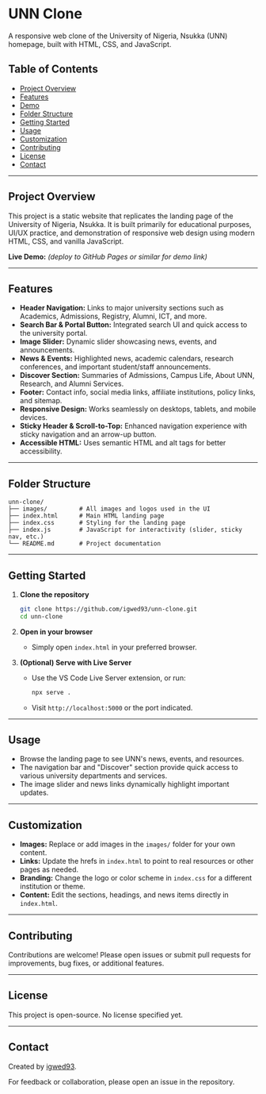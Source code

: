 # UNN Clone

A responsive web clone of the University of Nigeria, Nsukka (UNN) homepage, built with HTML, CSS, and JavaScript.

## Table of Contents

- [Project Overview](#project-overview)
- [Features](#features)
- [Demo](#demo)
- [Folder Structure](#folder-structure)
- [Getting Started](#getting-started)
- [Usage](#usage)
- [Customization](#customization)
- [Contributing](#contributing)
- [License](#license)
- [Contact](#contact)

---

## Project Overview

This project is a static website that replicates the landing page of the University of Nigeria, Nsukka. It is built primarily for educational purposes, UI/UX practice, and demonstration of responsive web design using modern HTML, CSS, and vanilla JavaScript.

**Live Demo:** _(deploy to GitHub Pages or similar for demo link)_

---

## Features

- **Header Navigation:** Links to major university sections such as Academics, Admissions, Registry, Alumni, ICT, and more.
- **Search Bar & Portal Button:** Integrated search UI and quick access to the university portal.
- **Image Slider:** Dynamic slider showcasing news, events, and announcements.
- **News & Events:** Highlighted news, academic calendars, research conferences, and important student/staff announcements.
- **Discover Section:** Summaries of Admissions, Campus Life, About UNN, Research, and Alumni Services.
- **Footer:** Contact info, social media links, affiliate institutions, policy links, and sitemap.
- **Responsive Design:** Works seamlessly on desktops, tablets, and mobile devices.
- **Sticky Header & Scroll-to-Top:** Enhanced navigation experience with sticky navigation and an arrow-up button.
- **Accessible HTML:** Uses semantic HTML and alt tags for better accessibility.

---

## Folder Structure

```
unn-clone/
├── images/         # All images and logos used in the UI
├── index.html      # Main HTML landing page
├── index.css       # Styling for the landing page
├── index.js        # JavaScript for interactivity (slider, sticky nav, etc.)
└── README.md       # Project documentation
```

---

## Getting Started

1. **Clone the repository**
   ```bash
   git clone https://github.com/igwed93/unn-clone.git
   cd unn-clone
   ```

2. **Open in your browser**
   - Simply open `index.html` in your preferred browser.

3. **(Optional) Serve with Live Server**
   - Use the VS Code Live Server extension, or run:
     ```bash
     npx serve .
     ```
   - Visit `http://localhost:5000` or the port indicated.

---

## Usage

- Browse the landing page to see UNN's news, events, and resources.
- The navigation bar and "Discover" section provide quick access to various university departments and services.
- The image slider and news links dynamically highlight important updates.

---

## Customization

- **Images:** Replace or add images in the `images/` folder for your own content.
- **Links:** Update the hrefs in `index.html` to point to real resources or other pages as needed.
- **Branding:** Change the logo or color scheme in `index.css` for a different institution or theme.
- **Content:** Edit the sections, headings, and news items directly in `index.html`.

---

## Contributing

Contributions are welcome! Please open issues or submit pull requests for improvements, bug fixes, or additional features.

---

## License

This project is open-source. No license specified yet.

---

## Contact

Created by [igwed93](https://github.com/igwed93).

For feedback or collaboration, please open an issue in the repository.